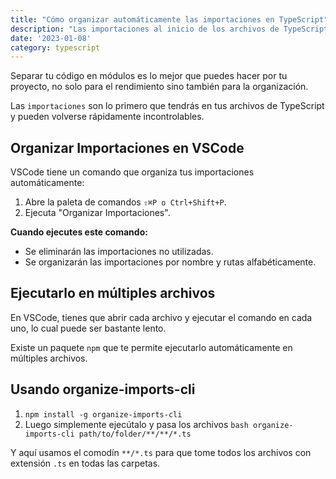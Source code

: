 ```yaml
---
title: "Cómo organizar automáticamente las importaciones en TypeScript"
description: "Las importaciones al inicio de los archivos de TypeScript pueden volverse rápidamente inmanejables, pero con VSCode y un paquete npm puedes mantenerlas bien organizadas."
date: '2023-01-08'
category: typescript
---
```



Separar tu código en módulos es lo mejor que puedes hacer por tu proyecto, no solo para el rendimiento sino también para la organización.

Las `importaciones` son lo primero que tendrás en tus archivos de TypeScript y pueden volverse rápidamente incontrolables.

## Organizar Importaciones en VSCode

VSCode tiene un comando que organiza tus importaciones automáticamente:

1. Abre la paleta de comandos `⇧⌘P o Ctrl+Shift+P`.
2. Ejecuta "Organizar Importaciones".

**Cuando ejecutes este comando:**

- Se eliminarán las importaciones no utilizadas.
- Se organizarán las importaciones por nombre y rutas alfabéticamente.

## **Ejecutarlo en múltiples archivos**

En VSCode, tienes que abrir cada archivo y ejecutar el comando en cada uno, lo cual puede ser bastante lento.

Existe un paquete `npm` que te permite ejecutarlo automáticamente en múltiples archivos.

## Usando organize-imports-cli

1. `npm install -g organize-imports-cli`
2. Luego simplemente ejecútalo y pasa los archivos `bash organize-imports-cli path/to/folder/**/**/*.ts`

Y aquí usamos el comodín `**/*.ts` para que tome todos los archivos con extensión `.ts` en todas las carpetas.